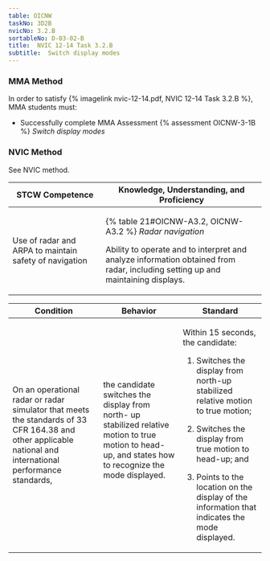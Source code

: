 ```yaml
---
table: OICNW
taskNo: 3D2B
nvicNo: 3.2.B 
sortableNo: D-03-02-B
title:  NVIC 12-14 Task 3.2.B
subtitle:  Switch display modes
---
```



### MMA Method

In order to satisfy  {% imagelink nvic-12-14.pdf, NVIC 12-14 Task 3.2.B %}, MMA students must:

* Successfully complete MMA Assessment {% assessment OICNW-3-1B %} *Switch display modes*


### NVIC Method

<a onclick="togglevisibility('nvic_methods')" >See NVIC method.</a>

<div id='nvic_methods' class='hide'>

<table>
<thead>
<tr>
<th class='forty'> STCW Competence </th>
<th class='sixty'> Knowledge, Understanding, and Proficiency </th>
</tr>
</thead>




<tbody>
<tr><td markdown='1'>

Use of radar and ARPA to maintain safety of navigation

</td><td markdown='1'>

{% table 21#OICNW-A3.2, OICNW-A3.2 %} *Radar navigation*

Ability to operate and to interpret and analyze information obtained from radar, including setting up and maintaining displays.

</td></tr>


</tbody>
</table>


<table>
<thead>
<tr><th class='twenty'>  Condition </th><th class='twenty'> Behavior </th><th  class='sixty'>Standard </th></tr>
</thead>
<tbody >



<tr><td markdown='1'>

On an operational radar or radar simulator that meets the standards of 33 CFR 164.38 and other applicable national and international performance standards,

</td><td markdown='1'>

the candidate switches the display from north- up stabilized relative motion to true motion to head-up, and states how to recognize the mode displayed.

<br>

<div class="tooltip" markdown='1'>



</div>


</td><td markdown='1'>

Within 15 seconds, the candidate:

1. Switches the display from north-up stabilized relative motion to true motion;

2. Switches the display from true motion to head-up; and

3. Points to the location on the display of the information that indicates the mode displayed.

</td></tr>
</tbody>
</table>
</div>
